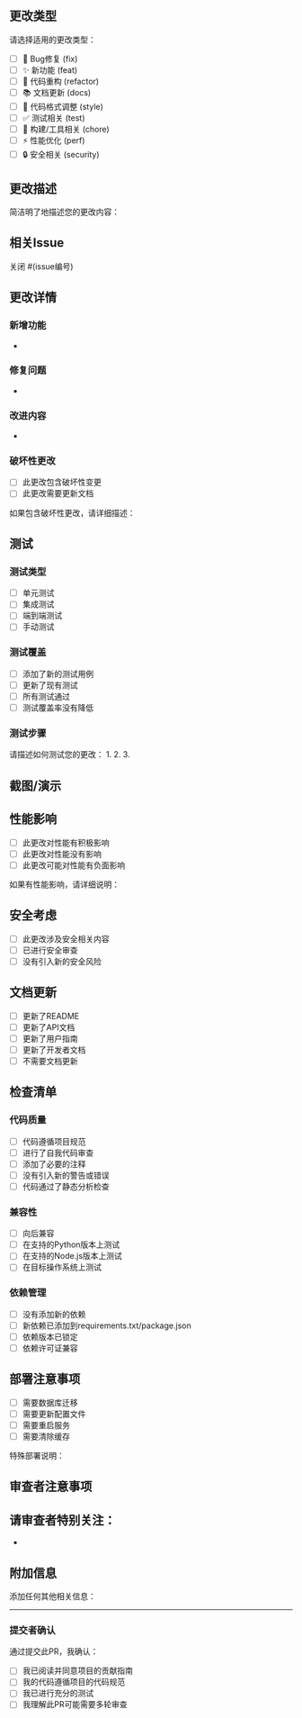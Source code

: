 ## 更改类型
请选择适用的更改类型：
- [ ] 🐛 Bug修复 (fix)
- [ ] ✨ 新功能 (feat)
- [ ] 🔨 代码重构 (refactor)
- [ ] 📚 文档更新 (docs)
- [ ] 🎨 代码格式调整 (style)
- [ ] ✅ 测试相关 (test)
- [ ] 🔧 构建/工具相关 (chore)
- [ ] ⚡ 性能优化 (perf)
- [ ] 🔒 安全相关 (security)

## 更改描述
简洁明了地描述您的更改内容：


## 相关Issue
<!-- 如果此PR解决了某个Issue，请在下面链接 -->
关闭 #(issue编号)

## 更改详情
### 新增功能
- 

### 修复问题
- 

### 改进内容
- 

### 破坏性更改
- [ ] 此更改包含破坏性变更
- [ ] 此更改需要更新文档

如果包含破坏性更改，请详细描述：


## 测试
### 测试类型
- [ ] 单元测试
- [ ] 集成测试
- [ ] 端到端测试
- [ ] 手动测试

### 测试覆盖
- [ ] 添加了新的测试用例
- [ ] 更新了现有测试
- [ ] 所有测试通过
- [ ] 测试覆盖率没有降低

### 测试步骤
请描述如何测试您的更改：
1. 
2. 
3. 

## 截图/演示
<!-- 如果适用，请添加截图或GIF来展示更改效果 -->

## 性能影响
- [ ] 此更改对性能有积极影响
- [ ] 此更改对性能没有影响
- [ ] 此更改可能对性能有负面影响

如果有性能影响，请详细说明：


## 安全考虑
- [ ] 此更改涉及安全相关内容
- [ ] 已进行安全审查
- [ ] 没有引入新的安全风险

## 文档更新
- [ ] 更新了README
- [ ] 更新了API文档
- [ ] 更新了用户指南
- [ ] 更新了开发者文档
- [ ] 不需要文档更新

## 检查清单
### 代码质量
- [ ] 代码遵循项目规范
- [ ] 进行了自我代码审查
- [ ] 添加了必要的注释
- [ ] 没有引入新的警告或错误
- [ ] 代码通过了静态分析检查

### 兼容性
- [ ] 向后兼容
- [ ] 在支持的Python版本上测试
- [ ] 在支持的Node.js版本上测试
- [ ] 在目标操作系统上测试

### 依赖管理
- [ ] 没有添加新的依赖
- [ ] 新依赖已添加到requirements.txt/package.json
- [ ] 依赖版本已锁定
- [ ] 依赖许可证兼容

## 部署注意事项
- [ ] 需要数据库迁移
- [ ] 需要更新配置文件
- [ ] 需要重启服务
- [ ] 需要清除缓存

特殊部署说明：


## 审查者注意事项
请审查者特别关注：
- 
- 

## 附加信息
添加任何其他相关信息：


---

### 提交者确认
通过提交此PR，我确认：
- [ ] 我已阅读并同意项目的贡献指南
- [ ] 我的代码遵循项目的代码规范
- [ ] 我已进行充分的测试
- [ ] 我理解此PR可能需要多轮审查